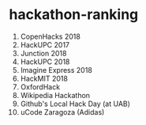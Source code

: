 # hackathon-ranking

1. CopenHacks 2018
2. HackUPC 2017
3. Junction 2018
4. HackUPC 2018
5. Imagine Express 2018
6. HackMIT 2018
7. OxfordHack
8. Wikipedia Hackathon
9. Github's Local Hack Day (at UAB)
10. uCode Zaragoza (Adidas)
